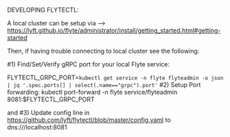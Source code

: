 DEVELOPING FLYTECTL:

A local cluster can be setup via --> https://lyft.github.io/flyte/administrator/install/getting_started.html#getting-started

Then, if having trouble connecting to local cluster see the following:

#1) Find/Set/Verify gRPC port for your local Flyte service:

FLYTECTL_GRPC_PORT=`kubectl get service -n flyte flyteadmin -o json | jq '.spec.ports[] | select(.name=="grpc").port'`
#2) Setup Port forwarding: kubectl port-forward -n flyte service/flyteadmin 8081:$FLYTECTL_GRPC_PORT

and #3) Update config line in https://github.com/lyft/flytectl/blob/master/config.yaml to dns:///localhost:8081